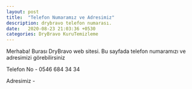 ```yaml
---
layout: post
title:  "Telefon Numaramız ve Adresimiz"
description: drybravo telefon numarası.
date:   2020-08-23 21:03:36 +0530
categories: DryBravo KuruTemizleme
---
```

Merhaba! Burası DryBravo web sitesi.
Bu sayfada telefon numaramızı ve adresimizi görebilirsiniz

Telefon No - 0546 684 34 34

Adresimiz - 
